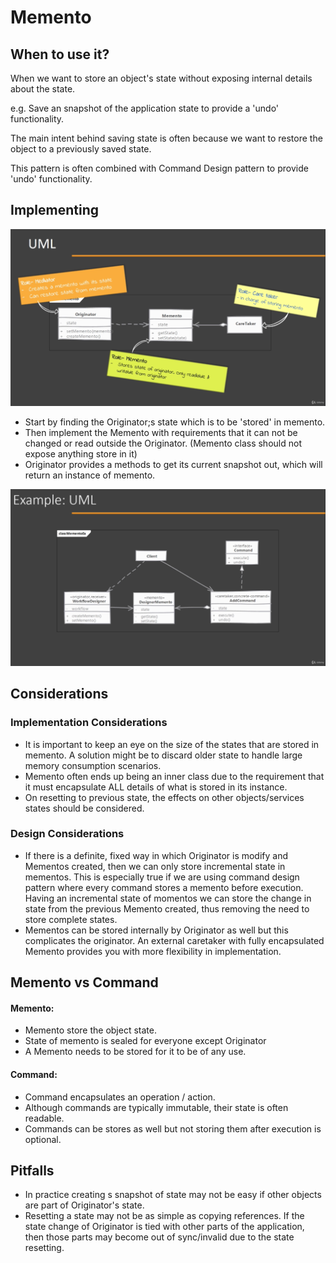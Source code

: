 # Memento

## When to use it?

When we want to store an object's state without exposing internal details about the state.

e.g. Save an snapshot of the application state to provide a 'undo' functionality.

The main intent behind saving state is often because we want to restore the object to a previously saved state.

This pattern is often combined with Command Design pattern to provide 'undo' functionality.

## Implementing

![mementoUml](./memento-01.png)
  
- Start by finding the Originator;s state which is to be 'stored' in memento.
- Then implement the Memento with requirements that it can not be changed or read outside the Originator. (Memento class should not expose anything store in it)
- Originator provides a methods to get its current snapshot out, which will return an instance of memento.

![mementoExampleUml](./memento-02.png)

## Considerations

### Implementation Considerations

- It is important to keep an eye on the size of the states that are stored in memento. A solution might be to discard older state to handle large memory consumption scenarios.
- Memento often ends up being an inner class due to the requirement that it must encapsulate ALL details of what is stored in its instance.
- On resetting to previous state, the effects on other objects/services states should be considered.

### Design Considerations

- If there is a definite, fixed way in which Originator is modify and Mementos created, then we can only store incremental state in mementos. This is especially true if we are using command design pattern where every command stores a memento before execution. Having an incremental state of momentos we can store the change in state from the previous Memento created, thus removing the need to store complete states.
- Mementos can be stored internally by Originator as well but this complicates the originator. An external caretaker with fully encapsulated Memento provides you with more flexibility in implementation.

## Memento vs Command

#### Memento:

- Memento store the object state.
- State of memento is sealed for everyone except Originator
- A Memento needs to be stored for it to be of any use.

#### Command:

- Command encapsulates an operation / action.
- Although commands are typically immutable, their state is often readable.
- Commands can be stores as well but not storing them after execution is optional.

## Pitfalls

- In practice creating s snapshot of state may not be easy if other objects are part of Originator's state.
- Resetting a state may not be as simple as copying references. If the state change of Originator is tied with other parts of the application, then those parts may become out of sync/invalid due to the state resetting.